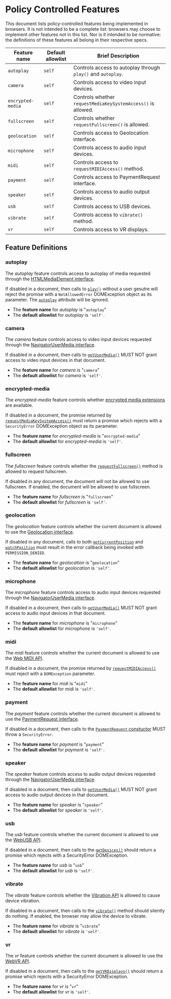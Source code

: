 # Policy Controlled Features

This document lists policy-controlled features being implemented in browsers. It
is not intended to be a complete list: browsers may choose to implement other
features not in this list. Nor is it intended to be normative: the definitions
of these features all belong in their respective specs.

| Feature name | Default allowlist | Brief Description |
| ------ | ------ | - |
| `autoplay` | `self` | Controls access to autoplay through `play()` and `autoplay`. |
| `camera` | `self` | Controls access to video input devices.|
| `encrypted-media`| `self`|Controls whether `requestMediaKeySystemAccess()` is allowed.|
| `fullscreen`|`self`|Controls whether `requestFullscreen()` is allowed.|
|`geolocation`|`self`| Controls access to Geolocation interface. |
|`microphone`|`self` | Controls access to audio input devices. |
|`midi`|`self`|Controls access to `requestMIDIAccess()` method.|
|`payment`|`self`|Controls access to PaymentRequest interface.|
|`speaker`|`self`|Controls access to audio output devices.|
|`usb`|`self`|Controls access to USB devices.|
|`vibrate`|`self`|Controls access to `vibrate()` method.|
|`vr`|`self`|Controls access to VR displays.|

## Feature Definitions

### autoplay

The *autoplay* feature controls access to autoplay of media requested through the [HTMLMediaElement interface](http://w3c.github.io/html/semantics-embedded-content.html#htmlmediaelement).

If disabled in a document, then calls to [`play()`](http://w3c.github.io/html/semantics-embedded-content.html#dom-htmlmediaelement-play) without a user gesutre will reject the promise with a `NotAllowedError` DOMException object as its parameter. The [`autoplay`](http://w3c.github.io/html/semantics-embedded-content.html#dom-htmlmediaelement-autoplay) attribute will be ignored.

* The **feature name** for *autoplay* is "`autoplay`"
* The **default allowlist** for *autoplay* is `'self'`.

### camera

The *camera* feature controls access to video input devices requested through the [NavigatorUserMedia interface](https://w3c.github.io/mediacapture-main/getusermedia.html#navigatorusermedia).

If disabled in a document, then calls to [`getUserMedia()`](https://w3c.github.io/mediacapture-main/getusermedia.html#dom-mediadevices-getusermedia()) MUST NOT grant access to video input devices in that document.

* The **feature name** for *camera* is "`camera`"
* The **default allowlist** for *camera* is `'self'`.

### encrypted-media

The *encrypted-media* feature controls whether [encrypted media extensions](https://w3c.github.io/encrypted-media/) are available.

If disabled in a document, the promise returned by [`requestMediaKeySystemAccess()`](https://w3c.github.io/encrypted-media/#navigator-extension-requestmediakeysystemaccess) must return a promise which rejects with a `SecurityError` DOMException object as its parameter.

* The **feature name** for *encrypted-media* is "`encrypted-media`"
* The **default allowlist** for *encrypted-media* is `'self'`.

### fullscreen

The *fullscreen* feature controls whether the [`requestFullscreen()`](https://fullscreen.spec.whatwg.org/#dom-element-requestfullscreen) method is allowed to request fullscreen.

If disabled in any document, the document will not be allowed to use fullscreen. If enabled, the document will be allowed to use fullscreen.

* The **feature name** for *fullscreen* is "`fullscreen`"
* The **default allowlist** for *fullscreen* is `'self'`.

### geolocation

The *geolocation* feature controls whether the current document is allowed to use the [Geolocation interface](https://dev.w3.org/geo/api/spec-source.html).

If disabled in any document, calls to both [`getCurrentPosition`](https://dev.w3.org/geo/api/spec-source.html#get-current-position) and [`watchPosition`](https://dev.w3.org/geo/api/spec-source.html#watch-position) must result in the error callback being invoked with `PERMISSION_DENIED`.

* The **feature name** for *geolocation* is "`geolocation`"
* The **default allowlist** for *geolocation* is `'self'`.

### microphone

The *microphone* feature controls access to audio input devices requested through the [NavigatorUserMedia interface](https://w3c.github.io/mediacapture-main/getusermedia.html#navigatorusermedia).

If disabled in a document, then calls to [`getUserMedia()`](https://w3c.github.io/mediacapture-main/getusermedia.html#dom-mediadevices-getusermedia()) MUST NOT grant access to audio input devices in that document.

* The **feature name** for *microphone* is "`microphone`"
* The **default allowlist** for *microphone* is `'self'`.

### midi

The *midi* feature controls whether the current document is allowed to use the [Web MIDI API](https://webaudio.github.io/web-midi-api/).

If disabled in a document, the promise returned by [`requestMIDIAccess()`](https://webaudio.github.io/web-midi-api/#dom-navigator-requestmidiaccess) must reject with a `DOMException` parameter.

* The **feature name** for *midi* is "`midi`"
* The **default allowlist** for *midi* is `'self'`.

### payment

The *payment* feature controls whether the current document is allowed to use the [PaymentRequest interface](https://w3c.github.io/browser-payment-api/).

If disabled in a document, then calls to the [`PaymentRequest` constuctor](https://w3c.github.io/browser-payment-api/#constructor) MUST throw a `SecurityError`.

* The **feature name** for *payment* is "`payment`"
* The **default allowlist** for *payment* is `'self'`.

### speaker

The *speaker* feature controls access to audio output devices requested through the [NavigatorUserMedia interface](https://w3c.github.io/mediacapture-main/getusermedia.html#navigatorusermedia).

If disabled in a document, then calls to [`getUserMedia()`](https://w3c.github.io/mediacapture-main/getusermedia.html#dom-mediadevices-getusermedia()) MUST NOT grant access to audio output devices in that document.

* The **feature name** for *speaker* is "`speaker`"
* The **default allowlist** for *speaker* is `'self'`.

### usb

The *usb* feature controls whether the current document is allowed to use the [WebUSB API](https://wicg.github.io/webusb/).

If disabled in a document, then calls to the [`getDevices()`](https://wicg.github.io/webusb/#dom-usb-getdevices) should return a promise which rejects with a SecurityError DOMException.

* The **feature name** for *usb* is "`usb`"
* The **default allowlist** for *usb* is `'self'`.

### vibrate

The *vibrate* feature controls whether the [Vibration API](https://w3c.github.io/vibration/) is allowed to cause device vibration.

If disabled in a document, then calls to the [`vibrate()`](https://w3c.github.io/vibration/#dom-navigator-vibrate) method should silently do nothing. If enabled, the browser may allow the device to vibrate.

* The **feature name** for *vibrate* is "`vibrate`"
* The **default allowlist** for *vibrate* is `'self'`.

### vr

The *vr* feature controls whether the current document is allowed to use the [WebVR API](https://w3c.github.io/webvr/spec/1.1/).

If disabled in a document, then calls to the [`getVRDisplays()`](https://w3c.github.io/webvr/spec/1.1/#navigator-getvrdisplays-attribute) should return a promise which rejects with a SecurityError DOMException.

* The **feature name** for *vr* is "`vr`"
* The **default allowlist** for *vr* is `'self'`.
